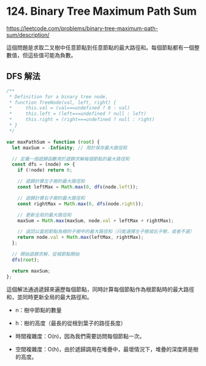 # 124. Binary Tree Maximum Path Sum

<https://leetcode.com/problems/binary-tree-maximum-path-sum/description/>

這個問題是求取二叉樹中任意節點到任意節點的最大路徑和。每個節點都有一個整數值，但這些值可能為負數。

## DFS 解法

```javascript
/**
 * Definition for a binary tree node.
 * function TreeNode(val, left, right) {
 *     this.val = (val===undefined ? 0 : val)
 *     this.left = (left===undefined ? null : left)
 *     this.right = (right===undefined ? null : right)
 * }
 */

var maxPathSum = function (root) {
  let maxSum = -Infinity; // 用於保存最大路徑和

  // 定義一個遞歸函數用於遞歸求解每個節點的最大路徑和
  const dfs = (node) => {
    if (!node) return 0;

    // 遞歸計算左子樹的最大路徑和
    const leftMax = Math.max(0, dfs(node.left));

    // 遞歸計算右子樹的最大路徑和
    const rightMax = Math.max(0, dfs(node.right));

    // 更新全局的最大路徑和
    maxSum = Math.max(maxSum, node.val + leftMax + rightMax);

    // 返回以當前節點為根的子樹中的最大路徑和（只能選擇左子樹或右子樹，或者不選）
    return node.val + Math.max(leftMax, rightMax);
  };

  // 開始遞歸求解，從根節點開始
  dfs(root);

  return maxSum;
};
```

這個解法通過遞歸來遍歷每個節點，同時計算每個節點作為根節點時的最大路徑和，並同時更新全局的最大路徑和。

- n：樹中節點的數量
- h：樹的高度（最長的從根到葉子的路徑長度）

- 時間複雜度：O(n)，因為我們需要訪問每個節點一次。
- 空間複雜度：O(h)，由於遞歸調用在堆疊中，最壞情況下，堆疊的深度將是樹的高度。

